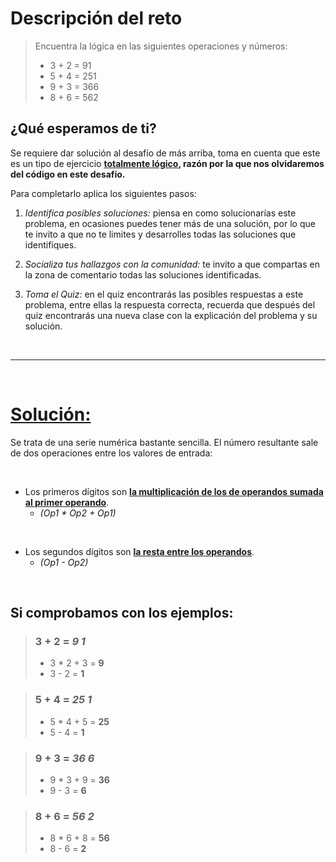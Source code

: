 # Descripción del reto
> Encuentra la lógica en las siguientes operaciones y números:
> - 3 + 2 = 91
> - 5 + 4 = 251
> - 9 + 3 = 366
> - 8 + 6 = 562

## ¿Qué esperamos de ti?
Se requiere dar solución al desafío de más arriba, toma en cuenta que este es un tipo de ejercicio **<u>totalmente lógico</u>, razón por la que nos olvidaremos del código en este desafío.**

Para completarlo aplica los siguientes pasos:

1. *Identifica posibles soluciones:* piensa en como solucionarías este problema, en ocasiones puedes tener más de una solución, por lo que te invito a que no te limites y desarrolles todas las soluciones que identifiques.

2. *Socializa tus hallazgos con la comunidad:* te invito a que compartas en la zona de comentario todas las soluciones identificadas.

3. *Toma el Quiz:* en el quiz encontrarás las posibles respuestas a este problema, entre ellas la respuesta correcta, recuerda que después del quiz encontrarás una nueva clase con la explicación del problema y su solución.

<br>

---

<br>

# **<u>Solución:</u>**

Se trata de una serie numérica bastante sencilla. El número resultante sale de dos operaciones entre los valores de entrada:

<br>

- Los primeros dígitos son **<u>la multiplicación de los de operandos sumada al primer operando</u>**.
    - _(Op1 * Op2 + Op1)_

<br>

- Los segundos dígitos son **<u>la resta entre los operandos</u>**.
    - _(Op1 - Op2)_

<br>

## Si comprobamos con los ejemplos:

> ### 3 + 2 = **_9 1_**
> - 3 * 2 + 3 = **9**
> - 3 - 2 = **1**

> ### 5 + 4 = **_25 1_**
> - 5 * 4 + 5 = **25**
> - 5 - 4 = **1**

> ### 9 + 3 = **_36 6_**
> - 9 * 3 + 9 = **36**
> - 9 - 3 = **6**

> ### 8 + 6 = **_56 2_**
> - 8 * 6 + 8 = **56**
> - 8 - 6 = **2**
